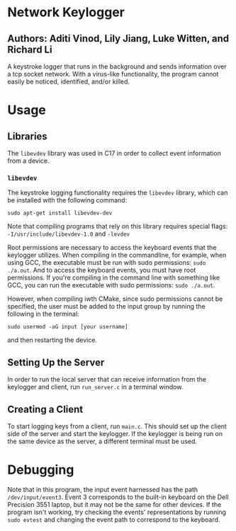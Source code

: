 # Network Keylogger

## Authors: Aditi Vinod, Lily Jiang, Luke Witten, and Richard Li

A keystroke logger that runs in the background and sends information over a tcp socket network.
With a virus-like functionality, the program cannot easily be noticed, identified,
and/or killed.

# Usage

## Libraries
The `libevdev` library was used in C17 in order to collect event information from a device.

### `libevdev`

The keystroke logging functionality requires the `libevdev` library, which can be
installed with the following command:

`sudo apt-get install libevdev-dev`

Note that compiling programs that rely on this library requires special flags:
`-I/usr/include/libevdev-1.0` and `-levdev`

Root permissions are necessary to access the keyboard events that the keylogger 
utilizes. When compiling in the commandline, for example, when using GCC, the 
executable must be run with sudo permissions: `sudo ./a.out`.
And to access the keyboard events, you must have root permissions. If you're 
compiling in the command line with something like GCC, you can run the 
executable with sudo permissions: `sudo ./a.out`.

However, when compiling iwth CMake, since sudo permissions cannot be specified,
the user must be added to the input group by running the following in the terminal:

`sudo usermod -aG input [your username]`

and then restarting the device.

## Setting Up the Server
In order to run the local server that can receive information from the keylogger
and client, run `run_server.c` in a terminal window.

## Creating a Client
To start logging keys from a client, run `main.c`. This should set up the client
side of the server and start the keylogger. If the keylogger is being run on the
same device as the server, a different terminal must be used.


# Debugging

Note that in this program, the input event harnessed has the path `/dev/input/event3`.
Event 3 corresponds to the built-in keyboard on the Dell Precision 3551 laptop, but it
may not be the same for other devices. If the program isn't working, try checking the
events' representations by running `sudo evtest` and changing the event path to
correspond to the keyboard.

